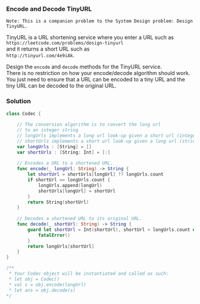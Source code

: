 
### Encode and Decode TinyURL
```
Note: This is a companion problem to the System Design problem: Design TinyURL.
```
TinyURL is a URL shortening service where you enter a URL such as</br> 
`https://leetcode.com/problems/design-tinyurl`</br>
and it returns a short URL such as</br> 
`http://tinyurl.com/4e9iAk`.

Design the `encode` and `decode` methods for the TinyURL service.</br> 
There is no restriction on how your encode/decode algorithm should work.</br> 
You just need to ensure that a URL can be encoded to a tiny URL and the tiny URL can be decoded to the original URL.

### Solution
```Swift
class Codec {
    
    // The conversion algorithm is to convert the long url
    // to an integer string
    // longUrls implements a long url look-up given a short url (integer string)
    // shortUrls implements a short url look-up given a long url (string)
    var longUrls : [String] = []
    var shortUrls : [String: Int] = [:]
    
    // Encodes a URL to a shortened URL.
    func encode(_ longUrl: String) -> String {
        let shortUrl = shortUrls[longUrl] ?? longUrls.count
        if shortUrl == longUrls.count {
            longUrls.append(longUrl)
            shortUrls[longUrl] = shortUrl
        }
        return String(shortUrl)
    }
    
    // Decodes a shortened URL to its original URL.
    func decode(_ shortUrl: String) -> String {
        guard let shortUrl = Int(shortUrl), shortUrl < longUrls.count else {
            fatalError()
        }
        return longUrls[shortUrl]
    }
}

/**
 * Your Codec object will be instantiated and called as such:
 * let obj = Codec()
 * val s = obj.encode(longUrl)
 * let ans = obj.decode(s)
*/
```